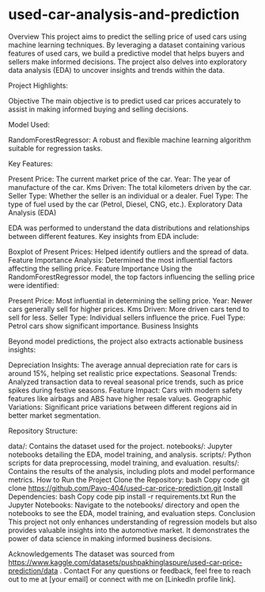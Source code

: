 # used-car-analysis-and-prediction

Overview
This project aims to predict the selling price of used cars using machine learning techniques. By leveraging a dataset containing various features of used cars, we build a predictive model that helps buyers and sellers make informed decisions. The project also delves into exploratory data analysis (EDA) to uncover insights and trends within the data.

Project Highlights:

Objective
The main objective is to predict used car prices accurately to assist in making informed buying and selling decisions.

Model Used:

RandomForestRegressor: A robust and flexible machine learning algorithm suitable for regression tasks.

Key Features:

Present Price: The current market price of the car.
Year: The year of manufacture of the car.
Kms Driven: The total kilometers driven by the car.
Seller Type: Whether the seller is an individual or a dealer.
Fuel Type: The type of fuel used by the car (Petrol, Diesel, CNG, etc.).
Exploratory Data Analysis (EDA)

EDA was performed to understand the data distributions and relationships between different features. Key insights from EDA include:

Boxplot of Present Prices: Helped identify outliers and the spread of data.
Feature Importance Analysis: Determined the most influential factors affecting the selling price.
Feature Importance
Using the RandomForestRegressor model, the top factors influencing the selling price were identified:

Present Price: Most influential in determining the selling price.
Year: Newer cars generally sell for higher prices.
Kms Driven: More driven cars tend to sell for less.
Seller Type: Individual sellers influence the price.
Fuel Type: Petrol cars show significant importance.
Business Insights

Beyond model predictions, the project also extracts actionable business insights:

Depreciation Insights: The average annual depreciation rate for cars is around 15%, helping set realistic price expectations.
Seasonal Trends: Analyzed transaction data to reveal seasonal price trends, such as price spikes during festive seasons.
Feature Impact: Cars with modern safety features like airbags and ABS have higher resale values.
Geographic Variations: Significant price variations between different regions aid in better market segmentation.

Repository Structure:

data/: Contains the dataset used for the project.
notebooks/: Jupyter notebooks detailing the EDA, model training, and analysis.
scripts/: Python scripts for data preprocessing, model training, and evaluation.
results/: Contains the results of the analysis, including plots and model performance metrics.
How to Run the Project
Clone the Repository:
bash
Copy code
git clone https://github.com/Pavo-404/used-car-price-prediction.git
Install Dependencies:
bash
Copy code
pip install -r requirements.txt
Run the Jupyter Notebooks:
Navigate to the notebooks/ directory and open the notebooks to see the EDA, model training, and evaluation steps.
Conclusion
This project not only enhances understanding of regression models but also provides valuable insights into the automotive market. It demonstrates the power of data science in making informed business decisions.

Acknowledgements
The dataset was sourced from https://www.kaggle.com/datasets/pushpakhinglaspure/used-car-price-prediction/data .
Contact
For any questions or feedback, feel free to reach out to me at [your email] or connect with me on [LinkedIn profile link].
